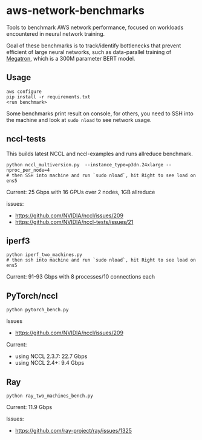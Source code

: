 # aws-network-benchmarks
Tools to benchmark AWS network performance, focused on workloads encountered in neural network training.

Goal of these benchmarks is to track/identify bottlenecks that prevent efficient of large neural networks, such as data-parallel training of [Megatron](https://github.com/nvIDIA/Megatron-LM/), which is a 300M parameter BERT model.

## Usage
```
aws configure
pip install -r requirements.txt
<run benchmark>
```

Some benchmarks print result on console, for others, you need to SSH into the machine and look at `sudo nload` to see network usage.

## nccl-tests

This builds latest NCCL and nccl-examples and runs allreduce benchmark.

```
python nccl_multiversion.py  --instance_type=p3dn.24xlarge --nproc_per_node=4
# then SSH into machine and run `sudo nload`, hit Right to see load on ens5
```

Current: 25 Gbps with 16 GPUs over 2 nodes, 1GB allreduce

issues:
- https://github.com/NVIDIA/nccl/issues/209
- https://github.com/NVIDIA/nccl-tests/issues/21

## iperf3

```
python iperf_two_machines.py
# then ssh into machine and run `sudo nload`, hit Right to see load on ens5
```

Current: 91-93 Gbps with 8 processes/10 connections each

## PyTorch/nccl

```
python pytorch_bench.py
```

Issues
- https://github.com/NVIDIA/nccl/issues/209


Current:
- using NCCL 2.3.7: 22.7 Gbps
- using NCCL 2.4+: 9.4 Gbps

## Ray
```
python ray_two_machines_bench.py
```
Current: 11.9 Gbps

Issues:
- https://github.com/ray-project/ray/issues/1325
